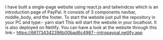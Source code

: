 I have built a single-page website using react.js and tailwindcss which is an introduction page of PayPal.
It consists of 3 components navbar, middle_body, and the footer.
To start the website just pull the repository in your PC and type:- yarn start
This will start the website in your localhost. It is also deployed on Netlify.
You can have a look at the website through this link:- https://661734342396b00bad6c4987--intropaypal.netlify.app
